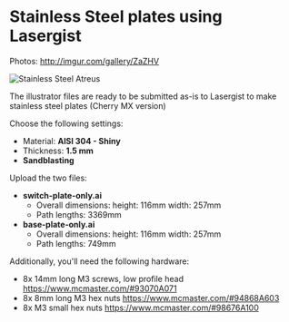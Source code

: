 Stainless Steel plates using Lasergist
======================================

Photos: http://imgur.com/gallery/ZaZHV

![Stainless Steel Atreus](http://i.imgur.com/AaAlOPg.jpg)

The illustrator files are ready to be submitted as-is to Lasergist to make stainless steel plates (Cherry MX version)

Choose the following settings:
* Material: **AISI 304 - Shiny**
* Thickness: **1.5 mm**
* **Sandblasting**

Upload the two files:
* **switch-plate-only.ai**
  * Overall dimensions: height: 116mm width: 257mm
  * Path lengths: 3369mm
* **base-plate-only.ai**
  * Overall dimensions: height: 116mm width: 257mm
  * Path lengths: 749mm

Additionally, you'll need the following hardware:
* 8x 14mm long M3 screws, low profile head https://www.mcmaster.com/#93070A071
* 8x 8mm long M3 hex nuts https://www.mcmaster.com/#94868A603
* 8x M3 small hex nuts https://www.mcmaster.com/#98676A100



